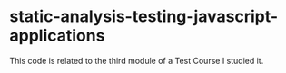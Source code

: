 # static-analysis-testing-javascript-applications
This code is related to the third module of a Test Course I studied it.
